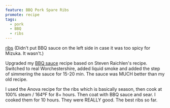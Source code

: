 ```yaml
---
feature: BBQ Pork Spare Ribs
promote: recipe
tags:
  - pork
  - BBQ
  - ribs
---
```

[ribs](/images/recipes/bbq-spare-ribs-2.jpg)
(Didn't put BBQ sauce on the left side in case it was too spicy for Mizuka. It wasn't.)

Upgraded my [BBQ sauce](/recipes/bbq-sauce) recipe based on Steven Raichlen's recipe. Switched to real Worchestershire, added liquid smoke and added the step of simmering the sauce for 15-20 min. The sauce was MUCH better than my old recipe.

I used the Anova recipe for the ribs which is basically season, then cook at 100% steam / 164ºF for 8+ hours. Then coat with BBQ sauce and sear. I cooked them for 10 hours. They were REALLY good. The best ribs so far.